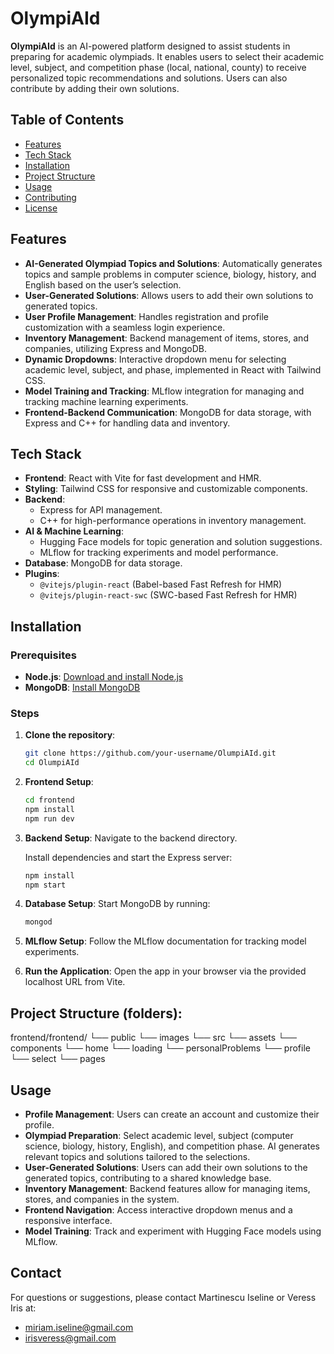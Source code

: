 # OlympiAId

**OlympiAId** is an AI-powered platform designed to assist students in preparing for academic olympiads. It enables users to select their academic level, subject, and competition phase (local, national, county) to receive personalized topic recommendations and solutions. Users can also contribute by adding their own solutions.

## Table of Contents
- [Features](#features)
- [Tech Stack](#tech-stack)
- [Installation](#installation)
- [Project Structure](#project-structure)
- [Usage](#usage)
- [Contributing](#contributing)
- [License](#license)

## Features
- **AI-Generated Olympiad Topics and Solutions**: Automatically generates topics and sample problems in computer science, biology, history, and English based on the user’s selection.
- **User-Generated Solutions**: Allows users to add their own solutions to generated topics.
- **User Profile Management**: Handles registration and profile customization with a seamless login experience.
- **Inventory Management**: Backend management of items, stores, and companies, utilizing Express and MongoDB.
- **Dynamic Dropdowns**: Interactive dropdown menu for selecting academic level, subject, and phase, implemented in React with Tailwind CSS.
- **Model Training and Tracking**: MLflow integration for managing and tracking machine learning experiments.
- **Frontend-Backend Communication**: MongoDB for data storage, with Express and C++ for handling data and inventory.

## Tech Stack
- **Frontend**: React with Vite for fast development and HMR.
- **Styling**: Tailwind CSS for responsive and customizable components.
- **Backend**:
  - Express for API management.
  - C++ for high-performance operations in inventory management.
- **AI & Machine Learning**:
  - Hugging Face models for topic generation and solution suggestions.
  - MLflow for tracking experiments and model performance.
- **Database**: MongoDB for data storage.
- **Plugins**:
  - `@vitejs/plugin-react` (Babel-based Fast Refresh for HMR)
  - `@vitejs/plugin-react-swc` (SWC-based Fast Refresh for HMR)

## Installation

### Prerequisites
- **Node.js**: [Download and install Node.js](https://nodejs.org/)
- **MongoDB**: [Install MongoDB](https://www.mongodb.com/)

### Steps

1. **Clone the repository**:
    ```bash
    git clone https://github.com/your-username/OlumpiAId.git
    cd OlumpiAId
    ```

2. **Frontend Setup**:
    ```bash
    cd frontend
    npm install
    npm run dev
    ```

3. **Backend Setup**:
    Navigate to the backend directory.

    Install dependencies and start the Express server:
    ```bash
    npm install
    npm start
    ```

4. **Database Setup**: Start MongoDB by running:
    ```bash
    mongod
    ```

5. **MLflow Setup**: Follow the MLflow documentation for tracking model experiments.

6. **Run the Application**: Open the app in your browser via the provided localhost URL from Vite.

## Project Structure (folders):
frontend/frontend/ 
 └── public
    └── images 
└── src 
   └── assets
     └── components
         └── home 
         └── loading
         └── personalProblems 
         └── profile 
         └── select
 └── pages


## Usage
- **Profile Management**: Users can create an account and customize their profile.
- **Olympiad Preparation**: Select academic level, subject (computer science, biology, history, English), and competition phase. AI generates relevant topics and solutions tailored to the selections.
- **User-Generated Solutions**: Users can add their own solutions to the generated topics, contributing to a shared knowledge base.
- **Inventory Management**: Backend features allow for managing items, stores, and companies in the system.
- **Frontend Navigation**: Access interactive dropdown menus and a responsive interface.
- **Model Training**: Track and experiment with Hugging Face models using MLflow.



## Contact
For questions or suggestions, please contact Martinescu Iseline or Veress Iris at:
- miriam.iseline@gmail.com
- irisveress@gmail.com

